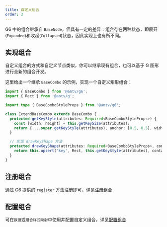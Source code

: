 ```yaml
---
title: 自定义组合
order: 3
---
```


G6 中的组合继承自 `BaseNode`，但具有一定的差异：组合存在两种状态，即展开(`Expanded`)和收起(`Collapsed`)状态，因此实现上也有所不同。

## 实现组合

自定义组合的方式和自定义节点类似，你可以继承现有组合，也可以基于 G 图形进行全新的组合开发。

这里给出一个继承 `BaseCombo` 的示例，实现一个自定义矩形组合：

```typescript
import { BaseCombo } from '@antv/g6';
import { Rect } from '@antv/g';

import type { BaseComboStyleProps } from '@antv/g6';

class ExtendBaseCombo extends BaseCombo {
  protected getKeyStyle(attributes: Required<BaseComboStyleProps>) {
    const [width, height] = this.getKeySize(attributes);
    return { ...super.getKeyStyle(attributes), anchor: [0.5, 0.5], width, height };
  }

  // 实现 drawKeyShape 方法
  protected drawKeyShape(attributes: Required<BaseComboStyleProps>, container: Group) {
    return this.upsert('key', Rect, this.getKeyStyle(attributes), container);
  }
}
```

## 注册组合

通过 G6 提供的 `register` 方法注册即可，详见[注册组合](/manual/core-concept/element#注册组合)

## 配置组合

可在`数据`或`组合样式映射`中使用并配置自定义组合，详见[配置组合](/manual/core-concept/element#配置组合)
